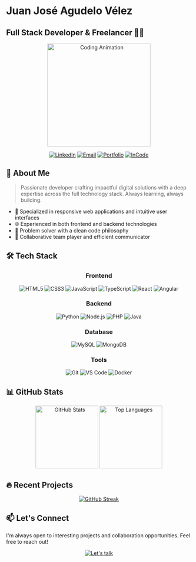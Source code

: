 # Juan José Agudelo Vélez
## Full Stack Developer & Freelancer 👨‍💻

<div align="center">
  <img src="https://media.giphy.com/media/HscDLzkO8EOTmgkhQP/giphy.gif?cid=ecf05e47nrcfbk1c8zrea32cru3fj5qym1qkgvh59efy29ki&ep=v1_gifs_search&rid=giphy.gif&ct=g" alt="Coding Animation" width="280"/>

  [![LinkedIn](https://img.shields.io/badge/LinkedIn-0077B5?style=for-the-badge&logo=linkedin&logoColor=white)](https://www.linkedin.com/in/juan-jos%C3%A9-agudelo-v%C3%A9lez-38a216271/)
  [![Email](https://img.shields.io/badge/Email-EA4335?style=for-the-badge&logo=gmail&logoColor=white)](mailto:Josefovelez22@gmail.com)
  [![Portfolio](https://img.shields.io/badge/Portfolio-000000?style=for-the-badge&logo=vercel&logoColor=white)](https://pastuporta-170224.vercel.app/#)
  [![InCode](https://img.shields.io/badge/InCode-5865F2?style=for-the-badge&logo=dev.to&logoColor=white)](https://incode-three.vercel.app/index.html)
</div>

## 💫 About Me

> Passionate developer crafting impactful digital solutions with a deep expertise across the full technology stack. Always learning, always building.

- 🚀 Specialized in responsive web applications and intuitive user interfaces
- 🌐 Experienced in both frontend and backend technologies
- 🔧 Problem solver with a clean code philosophy
- 🤝 Collaborative team player and efficient communicator

## 🛠️ Tech Stack

<div align="center">

### Frontend
![HTML5](https://img.shields.io/badge/HTML5-E34F26?style=for-the-badge&logo=html5&logoColor=white)
![CSS3](https://img.shields.io/badge/CSS3-1572B6?style=for-the-badge&logo=css3&logoColor=white)
![JavaScript](https://img.shields.io/badge/JavaScript-F7DF1E?style=for-the-badge&logo=javascript&logoColor=black)
![TypeScript](https://img.shields.io/badge/TypeScript-3178C6?style=for-the-badge&logo=typescript&logoColor=white)
![React](https://img.shields.io/badge/React-61DAFB?style=for-the-badge&logo=react&logoColor=black)
![Angular](https://img.shields.io/badge/Angular-DD0031?style=for-the-badge&logo=angular&logoColor=white)

### Backend
![Python](https://img.shields.io/badge/Python-3776AB?style=for-the-badge&logo=python&logoColor=white)
![Node.js](https://img.shields.io/badge/Node.js-339933?style=for-the-badge&logo=nodedotjs&logoColor=white)
![PHP](https://img.shields.io/badge/PHP-777BB4?style=for-the-badge&logo=php&logoColor=white)
![Java](https://img.shields.io/badge/Java-ED8B00?style=for-the-badge&logo=openjdk&logoColor=white)

### Database
![MySQL](https://img.shields.io/badge/MySQL-4479A1?style=for-the-badge&logo=mysql&logoColor=white)
![MongoDB](https://img.shields.io/badge/MongoDB-47A248?style=for-the-badge&logo=mongodb&logoColor=white)

### Tools
![Git](https://img.shields.io/badge/Git-F05032?style=for-the-badge&logo=git&logoColor=white)
![VS Code](https://img.shields.io/badge/VS_Code-007ACC?style=for-the-badge&logo=visual-studio-code&logoColor=white)
![Docker](https://img.shields.io/badge/Docker-2496ED?style=for-the-badge&logo=docker&logoColor=white)

</div>

## 📊 GitHub Stats

<div align="center">
  <img src="https://github-readme-stats.vercel.app/api?username=Josefo22&show_icons=true&theme=tokyonight&hide_border=true&count_private=true&bg_color=0D1117" alt="GitHub Stats" height="170" />
  <img src="https://github-readme-stats.vercel.app/api/top-langs/?username=Josefo22&layout=compact&theme=tokyonight&hide_border=true&bg_color=0D1117" alt="Top Languages" height="170" />
</div>

## 🔥 Recent Projects

<div align="center">
  <a href="https://github.com/Josefo22">
    <img src="https://github-readme-streak-stats.herokuapp.com/?user=Josefo22&theme=tokyonight&hide_border=true&background=0D1117" alt="GitHub Streak" />
  </a>
</div>

## 📫 Let's Connect

I'm always open to interesting projects and collaboration opportunities. Feel free to reach out!

<div align="center">
  <a href="https://www.linkedin.com/in/juan-jos%C3%A9-agudelo-v%C3%A9lez-38a216271/">
    <img src="https://img.shields.io/badge/Let's_talk-0077B5?style=for-the-badge&logo=linkedin&logoColor=white" alt="Let's talk" />
  </a>
</div>

<!--START_SECTION:activity-->
<!--END_SECTION:activity-->
